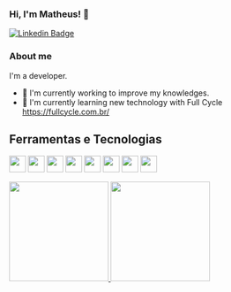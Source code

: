### Hi, I'm Matheus! 👋

[![Linkedin Badge](https://img.shields.io/badge/-LinkedIn-blue?style=flat-square&logo=Linkedin&logoColor=white&link=https://www.linkedin.com/in/matheus-teixeira-89223443/)](https://www.linkedin.com/in/matheus-teixeira-89223443/)

### About me
I'm a developer.

- 🔭 I'm currently working to improve my knowledges. 
- 🌱 I'm currently learning new technology with Full Cycle https://fullcycle.com.br/

## Ferramentas e Tecnologias

<img loading="lazy" src="https://cdn.jsdelivr.net/gh/devicons/devicon/icons/git/git-original.svg" width="30" height="30"/> <img loading="lazy" src="https://cdn.jsdelivr.net/gh/devicons/devicon/icons/javascript/javascript-original.svg" width="30" height="30"/> <img loading="lazy" src="https://cdn.jsdelivr.net/gh/devicons/devicon/icons/java/java-original.svg" width="30" height="30"/> <img loading="lazy" src="https://cdn.jsdelivr.net/gh/devicons/devicon/icons/docker/docker-original.svg" width="30" height="30"/>
<img loading="lazy" src="https://cdn.jsdelivr.net/gh/devicons/devicon/icons/python/python-original.svg" width="30" height="30"/> <img loading="lazy" src="https://cdn.jsdelivr.net/gh/devicons/devicon/icons/flask/flask-original.svg" width="30" height="30"/> <img loading="lazy" src="https://cdn.jsdelivr.net/gh/devicons/devicon/icons/linux/linux-original.svg" width="30" height="30"/> <img loading="lazy" src="https://cdn.jsdelivr.net/gh/devicons/devicon/icons/raspberrypi/raspberrypi-original.svg" width="30" height="30"/>

<div>
<a href="https://github.com/seu-usuário-aqui">
<img loading="lazy" height="180em" src="https://github-readme-stats.vercel.app/api/top-langs/?username=mteixeira84&layout=compact&langs_count=7&theme=dracula"/> <img loading="lazy" height="180em" src="https://github-readme-stats.vercel.app/api?username=mteixeira84&show_icons=true&theme=dracula&include_all_commits=true&count_private=true"/>
</div>

<!--
**mteixeira84/mteixeira84** is a ✨ _special_ ✨ repository because its `README.md` (this file) appears on your GitHub profile.

![Snake animation](https://github.com/seu-usuário-aqui/mteixeira84/blob/output/github-contribution-grid-snake.svg)

<img loading="lazy" height="180em" src="https://github-readme-stats.vercel.app/api?username=mteixeira84&show_icons=true&theme=dracula&include_all_commits=true&count_private=true"/>

Here are some ideas to get you started:

- 🔭 I’m currently working on ...
- 🌱 I’m currently learning ...
- 👯 I’m looking to collaborate on ...
- 🤔 I’m looking for help with ...
- 💬 Ask me about ...
- 📫 How to reach me: ...
- 😄 Pronouns: ...
- ⚡ Fun fact: ...
-->
